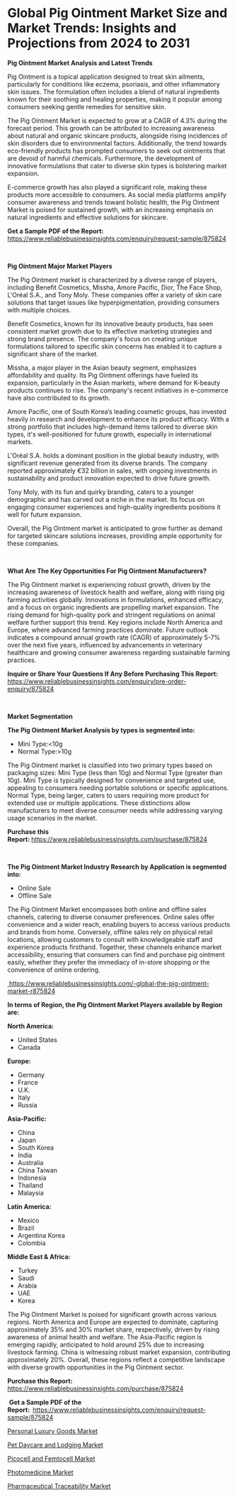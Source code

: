 <p><h1>Global Pig Ointment Market Size and Market Trends: Insights and Projections from 2024 to 2031</h1></p><p><strong>Pig Ointment Market Analysis and Latest Trends</strong></p>
<p><p>Pig Ointment is a topical application designed to treat skin ailments, particularly for conditions like eczema, psoriasis, and other inflammatory skin issues. The formulation often includes a blend of natural ingredients known for their soothing and healing properties, making it popular among consumers seeking gentle remedies for sensitive skin.</p><p>The Pig Ointment Market is expected to grow at a CAGR of 4.3% during the forecast period. This growth can be attributed to increasing awareness about natural and organic skincare products, alongside rising incidences of skin disorders due to environmental factors. Additionally, the trend towards eco-friendly products has prompted consumers to seek out ointments that are devoid of harmful chemicals. Furthermore, the development of innovative formulations that cater to diverse skin types is bolstering market expansion. </p><p>E-commerce growth has also played a significant role, making these products more accessible to consumers. As social media platforms amplify consumer awareness and trends toward holistic health, the Pig Ointment Market is poised for sustained growth, with an increasing emphasis on natural ingredients and effective solutions for skincare.</p></p>
<p><strong>Get a Sample PDF of the Report:&nbsp;</strong> <a href="https://www.reliablebusinessinsights.com/enquiry/request-sample/875824">https://www.reliablebusinessinsights.com/enquiry/request-sample/875824</a></p>
<p>&nbsp;</p>
<p><strong>Pig Ointment Major Market Players</strong></p>
<p><p>The Pig Ointment market is characterized by a diverse range of players, including Benefit Cosmetics, Missha, Amore Pacific, Dior, The Face Shop, L'Oréal S.A., and Tony Moly. These companies offer a variety of skin care solutions that target issues like hyperpigmentation, providing consumers with multiple choices.</p><p>Benefit Cosmetics, known for its innovative beauty products, has seen consistent market growth due to its effective marketing strategies and strong brand presence. The company's focus on creating unique formulations tailored to specific skin concerns has enabled it to capture a significant share of the market.</p><p>Missha, a major player in the Asian beauty segment, emphasizes affordability and quality. Its Pig Ointment offerings have fueled its expansion, particularly in the Asian markets, where demand for K-beauty products continues to rise. The company's recent initiatives in e-commerce have also contributed to its growth.</p><p>Amore Pacific, one of South Korea’s leading cosmetic groups, has invested heavily in research and development to enhance its product efficacy. With a strong portfolio that includes high-demand items tailored to diverse skin types, it's well-positioned for future growth, especially in international markets.</p><p>L'Oréal S.A. holds a dominant position in the global beauty industry, with significant revenue generated from its diverse brands. The company reported approximately €32 billion in sales, with ongoing investments in sustainability and product innovation expected to drive future growth.</p><p>Tony Moly, with its fun and quirky branding, caters to a younger demographic and has carved out a niche in the market. Its focus on engaging consumer experiences and high-quality ingredients positions it well for future expansion.</p><p>Overall, the Pig Ointment market is anticipated to grow further as demand for targeted skincare solutions increases, providing ample opportunity for these companies.</p></p>
<p>&nbsp;</p>
<p><strong>What Are The Key Opportunities For Pig Ointment Manufacturers?</strong></p>
<p><p>The Pig Ointment market is experiencing robust growth, driven by the increasing awareness of livestock health and welfare, along with rising pig farming activities globally. Innovations in formulations, enhanced efficacy, and a focus on organic ingredients are propelling market expansion. The rising demand for high-quality pork and stringent regulations on animal welfare further support this trend. Key regions include North America and Europe, where advanced farming practices dominate. Future outlook indicates a compound annual growth rate (CAGR) of approximately 5-7% over the next five years, influenced by advancements in veterinary healthcare and growing consumer awareness regarding sustainable farming practices.</p></p>
<p><strong>Inquire or Share Your Questions If Any Before Purchasing This Report:</strong> <a href="https://www.reliablebusinessinsights.com/enquiry/pre-order-enquiry/875824">https://www.reliablebusinessinsights.com/enquiry/pre-order-enquiry/875824</a></p>
<p>&nbsp;</p>
<p><strong>Market Segmentation</strong></p>
<p><strong>The Pig Ointment Market Analysis by types is segmented into:</strong></p>
<p><ul><li>Mini Type:<10g</li><li>Normal Type:>10g</li></ul></p>
<p><p>The Pig Ointment market is classified into two primary types based on packaging sizes: Mini Type (less than 10g) and Normal Type (greater than 10g). Mini Type is typically designed for convenience and targeted use, appealing to consumers needing portable solutions or specific applications. Normal Type, being larger, caters to users requiring more product for extended use or multiple applications. These distinctions allow manufacturers to meet diverse consumer needs while addressing varying usage scenarios in the market.</p></p>
<p><strong>Purchase this Report:&nbsp;</strong><a href="https://www.reliablebusinessinsights.com/purchase/875824">https://www.reliablebusinessinsights.com/purchase/875824</a></p>
<p>&nbsp;</p>
<p><strong>The Pig Ointment Market Industry Research by Application is segmented into:</strong></p>
<p><ul><li>Online Sale</li><li>Offline Sale</li></ul></p>
<p><p>The Pig Ointment Market encompasses both online and offline sales channels, catering to diverse consumer preferences. Online sales offer convenience and a wider reach, enabling buyers to access various products and brands from home. Conversely, offline sales rely on physical retail locations, allowing customers to consult with knowledgeable staff and experience products firsthand. Together, these channels enhance market accessibility, ensuring that consumers can find and purchase pig ointment easily, whether they prefer the immediacy of in-store shopping or the convenience of online ordering.</p></p>
<p><a href="https://www.reliablebusinessinsights.com/-global-the-pig-ointment-market-r875824">&nbsp;https://www.reliablebusinessinsights.com/-global-the-pig-ointment-market-r875824</a></p>
<p><strong>In terms of Region, the Pig Ointment Market Players available by Region are:</strong></p>
<p>
    <p> <strong> North America: </strong>
        <ul>
            <li>United States</li>
            <li>Canada</li>
        </ul>
        </p> 
    <p> <strong> Europe: </strong>
        <ul>
            <li>Germany</li>
            <li>France</li>
            <li>U.K.</li>
            <li>Italy</li>
            <li>Russia</li>
        </ul>
        </p> 
    <p> <strong> Asia-Pacific: </strong>
        <ul>
            <li>China</li>
            <li>Japan</li>
            <li>South Korea</li>
            <li>India</li>
            <li>Australia</li>
            <li>China Taiwan</li>
            <li>Indonesia</li>
            <li>Thailand</li>
            <li>Malaysia</li>
        </ul>
        </p> 
    <p> <strong> Latin America: </strong>
        <ul>
            <li>Mexico</li>
            <li>Brazil</li>
            <li>Argentina Korea</li>
            <li>Colombia</li>
        </ul>
        </p> 
    <p> <strong> Middle East & Africa: </strong>
        <ul>
            <li>Turkey</li>
            <li>Saudi</li>
            <li>Arabia</li>
            <li>UAE</li>
            <li>Korea</li>
        </ul>
    </p>
    </p>
<p><p>The Pig Ointment Market is poised for significant growth across various regions. North America and Europe are expected to dominate, capturing approximately 35% and 30% market share, respectively, driven by rising awareness of animal health and welfare. The Asia-Pacific region is emerging rapidly, anticipated to hold around 25% due to increasing livestock farming. China is witnessing robust market expansion, contributing approximately 20%. Overall, these regions reflect a competitive landscape with diverse growth opportunities in the Pig Ointment sector.</p></p>
<p><strong>Purchase this Report: </strong><a href="https://www.reliablebusinessinsights.com/purchase/875824">https://www.reliablebusinessinsights.com/purchase/875824</a></p>
<p>&nbsp;<strong>Get a Sample PDF of the Report:&nbsp;&nbsp;</strong><a href="https://www.reliablebusinessinsights.com/enquiry/request-sample/875824">https://www.reliablebusinessinsights.com/enquiry/request-sample/875824</a></p>
<p><strong></strong></p>
<p><p><a href="https://www.linkedin.com/pulse/strategic-insights-global-personal-luxury-goods-market-trends-taice?trackingId=vn8SFFElTcWV9dyQ2u4o5w%3D%3D">Personal Luxury Goods Market</a></p><p><a href="https://www.linkedin.com/pulse/pet-daycare-lodging-market-size-growing-cagr-101-report-covers-nohne?trackingId=UN354VJ2SWq4guPQcIDb2A%3D%3D">Pet Daycare and Lodging Market</a></p><p><a href="https://www.linkedin.com/pulse/global-picocell-femtocell-market-share-growth-opportunities-aoggc?trackingId=h4bUlu9rQoK%2F1DVIBh3AdA%3D%3D">Picocell and Femtocell Market</a></p><p><a href="https://www.linkedin.com/pulse/photomedicine-market-share-analysis-growth-trends-forecasts-sixre?trackingId=tCA5G2B7R2m9adwiVPOTjg%3D%3D">Photomedicine Market</a></p><p><a href="https://www.linkedin.com/pulse/future-trends-global-pharmaceutical-traceability-market-insights-eep3e?trackingId=aQJDP8gFTj6U8B%2BFkS7vdA%3D%3D">Pharmaceutical Traceability Market</a></p></p>